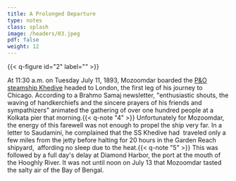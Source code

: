 ```yaml
---
title: A Prolonged Departure
type: notes
class: splash
image: /headers/03.jpeg
pdf: false
weight: 12
---
```


{{< q-figure id="2" label="" >}}

At 11:30 a.m. on Tuesday July 11, 1893, Mozoomdar boarded the [P&O steamship Khedive](/../../of-further-interest/6_khedive/) headed to London, the first leg of his journey to Chicago. According to a Brahmo Samaj newsletter, "enthusiastic shouts, the waving of handkerchiefs and the sincere prayers of his friends and sympathizers" animated the gathering of over one hundred people at a Kolkata pier that morning.{{< q-note "4" >}} Unfortunately for Mozoomdar, the energy of this farewell was not enough to propel the ship very far. In a letter to Saudamini, he complained that the SS Khedive had  traveled only a few miles from the jetty before halting for 20 hours in the Garden Reach shipyard,  affording no sleep due to the heat.{{< q-note "5" >}} This was followed by a full day's delay at Diamond Harbor, the port at the mouth of the Hooghly River. It was not until noon on July 13 that Mozoomdar tasted the salty air of the Bay of Bengal.
